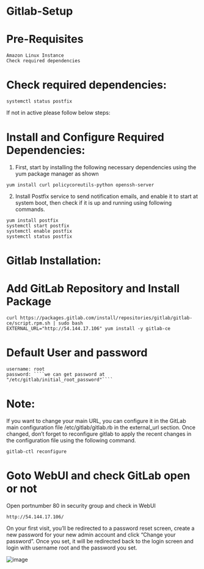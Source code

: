 # Gitlab-Setup

# Pre-Requisites
    Amazon Linux Instance
    Check required dependencies
# Check required dependencies:
    systemctl status postfix
  If not in active please follow below steps:
  # Install and Configure Required Dependencies:
  1. First, start by installing the following necessary dependencies using the yum package manager as shown
  
    yum install curl policycoreutils-python openssh-server 
  2. Install Postfix service to send notification emails, and enable it to start at system boot, then check if it is up and running using following commands.
    
    yum install postfix
    systemctl start postfix
    systemctl enable postfix
    systemctl status postfix
# Gitlab Installation:
  # Add GitLab Repository and Install Package
    curl https://packages.gitlab.com/install/repositories/gitlab/gitlab-ce/script.rpm.sh | sudo bash
    EXTERNAL_URL="http://54.144.17.106" yum install -y gitlab-ce
# Default User and password
    username: root
    password: ````we can get password at "/etc/gitlab/initial_root_password"````
# Note: 
  If you want to change your main URL, you can configure it in the GitLab main configuration file /etc/gitlab/gitlab.rb in the external_url section. Once changed, don’t  forget to reconfigure gitlab to apply the recent changes in the configuration file using the following command.
  
    gitlab-ctl reconfigure
# Goto WebUI and check GitLab open or not
  Open portnumber 80 in security group and check in WebUI
    
    http://54.144.17.106/
  On your first visit, you’ll be redirected to a password reset screen, create a new password for your new admin account and click “Change your password”. Once you set, it will be redirected back to the login screen and login with username root and the password you set.
  
  ![image](https://user-images.githubusercontent.com/58024415/104082926-31286100-5260-11eb-9bad-7a4f1528734a.png)
